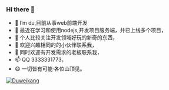 ### Hi there 👋

- 🔭 I’m du,目前从事web前端开发
- 🌱 最近在学习和使用nodejs,开发项目服务端，并已上线多个项目，
- 👯 个人比较关注开发领域好玩的新奇的东西，
- 🤔 欢迎兴趣相同的的小伙伴联系我，
- 💬 同时欢迎有开发需求的老板联系我，
- 📫 QQ 3333331773，
- 😄 一切皆有可能·各位山顶见。


[![Duweikang](https://github-readme-stats.vercel.app/api?username=duweikang "![Duweikang's github stats")](https://github.com/duweikang)

